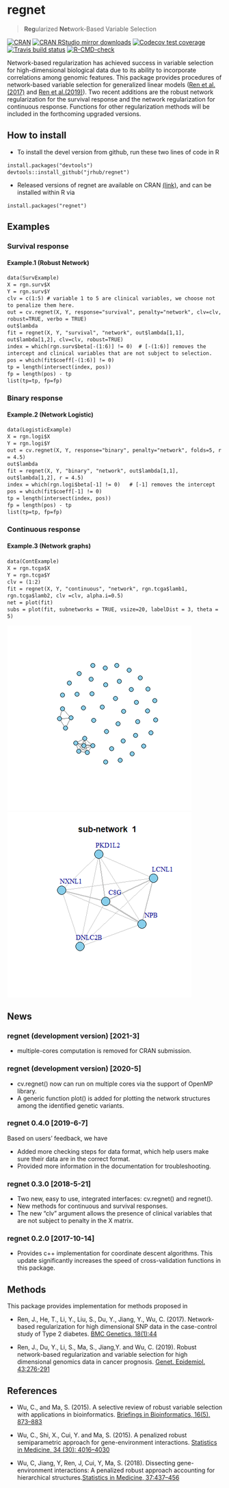 
<!-- README.md is generated from README.Rmd. Please edit that file -->

# regnet

> **Reg**ularized **Net**work-Based Variable Selection

<!-- badges: start -->
<!-- [![Travis-CI Build Status](https://travis-ci.org/jrhub/regnet.svg?branch=master)](https://travis-ci.org/jrhub/regnet) -->

[![CRAN](https://www.r-pkg.org/badges/version/regnet)](https://cran.r-project.org/package=regnet)
[![CRAN RStudio mirror
downloads](http://cranlogs.r-pkg.org/badges/regnet)](http://www.r-pkg.org/pkg/regnet)
[![Codecov test
coverage](https://codecov.io/gh/jrhub/regnet/branch/master/graph/badge.svg)](https://codecov.io/gh/jrhub/regnet?branch=master)
[![Travis build
status](https://travis-ci.com/jrhub/regnet.svg?branch=master)](https://travis-ci.com/jrhub/regnet)
[![R-CMD-check](https://github.com/jrhub/regnet/workflows/R-CMD-check/badge.svg)](https://github.com/jrhub/regnet/actions)
<!-- badges: end -->

Network-based regularization has achieved success in variable selection
for high-dimensional biological data due to its ability to incorporate
correlations among genomic features. This package provides procedures of
network-based variable selection for generalized linear models ([Ren et
al.(2017)](https://doi.org/10.1186/s12863-017-0495-5) and [Ren et
al.(2019)](https://doi.org/10.1002/gepi.22194)). Two recent additions
are the robust network regularization for the survival response and the
network regularization for continuous response. Functions for other
regularization methods will be included in the forthcoming upgraded
versions.

## How to install

-   To install the devel version from github, run these two lines of
    code in R

<!-- -->

    install.packages("devtools")
    devtools::install_github("jrhub/regnet")

-   Released versions of regnet are available on CRAN
    [(link)](https://cran.r-project.org/package=regnet), and can be
    installed within R via

<!-- -->

    install.packages("regnet")

## Examples

### Survival response

#### Example.1 (Robust Network)

    data(SurvExample)
    X = rgn.surv$X
    Y = rgn.surv$Y
    clv = c(1:5) # variable 1 to 5 are clinical variables, we choose not to penalize them here.
    out = cv.regnet(X, Y, response="survival", penalty="network", clv=clv, robust=TRUE, verbo = TRUE)
    out$lambda
    fit = regnet(X, Y, "survival", "network", out$lambda[1,1], out$lambda[1,2], clv=clv, robust=TRUE)  
    index = which(rgn.surv$beta[-(1:6)] != 0)  # [-(1:6)] removes the intercept and clinical variables that are not subject to selection.
    pos = which(fit$coeff[-(1:6)] != 0)  
    tp = length(intersect(index, pos))  
    fp = length(pos) - tp  
    list(tp=tp, fp=fp)  

<!-- ##### The cross-validation step can run on multiple cores (OpenMP): -->
<!-- ``` -->
<!-- # detect the number of CPU cores on the current host -->
<!-- library("parallel") -->
<!-- ncores = parallel::detectCores(logical=FALSE) # ncores>2 can show significant increases in speed -->
<!-- # parallel CV  -->
<!-- out = cv.regnet(X, Y, response="s", penalty="n", clv=clv, robust=TRUE, ncores=ncores, verbo = TRUE) -->
<!-- ``` -->

### Binary response

#### Example.2 (Network Logistic)

    data(LogisticExample)
    X = rgn.logi$X
    Y = rgn.logi$Y
    out = cv.regnet(X, Y, response="binary", penalty="network", folds=5, r = 4.5)  
    out$lambda 
    fit = regnet(X, Y, "binary", "network", out$lambda[1,1], out$lambda[1,2], r = 4.5)
    index = which(rgn.logi$beta[-1] != 0)   # [-1] removes the intercept
    pos = which(fit$coeff[-1] != 0)  
    tp = length(intersect(index, pos))  
    fp = length(pos) - tp  
    list(tp=tp, fp=fp)  

### Continuous response

#### Example.3 (Network graphs)

    data(ContExample)
    X = rgn.tcga$X
    Y = rgn.tcga$Y
    clv = (1:2)
    fit = regnet(X, Y, "continuous", "network", rgn.tcga$lamb1, rgn.tcga$lamb2, clv =clv, alpha.i=0.5)
    net = plot(fit)
    subs = plot(fit, subnetworks = TRUE, vsize=20, labelDist = 3, theta = 5) 

![](README-unnamed-chunk-2-1.png)<!-- -->
![](README-unnamed-chunk-2-2.png)<!-- -->

## News

### regnet (development version) \[2021-3\]

-   multiple-cores computation is removed for CRAN submission.

### regnet (development version) \[2020-5\]

-   cv.regnet() now can run on multiple cores via the support of OpenMP
    library.
-   A generic function plot() is added for plotting the network
    structures among the identified genetic variants.

### regnet 0.4.0 \[2019-6-7\]

Based on users’ feedback, we have

-   Added more checking steps for data format, which help users make
    sure their data are in the correct format.
-   Provided more information in the documentation for troubleshooting.

### regnet 0.3.0 \[2018-5-21\]

-   Two new, easy to use, integrated interfaces: cv.regnet() and
    regnet().
-   New methods for continuous and survival responses.
-   The new “clv” argument allows the presence of clinical variables
    that are not subject to penalty in the X matrix.

### regnet 0.2.0 \[2017-10-14\]

-   Provides c++ implementation for coordinate descent algorithms. This
    update significantly increases the speed of cross-validation
    functions in this package.

## Methods

This package provides implementation for methods proposed in

-   Ren, J., He, T., Li, Y., Liu, S., Du, Y., Jiang, Y., Wu, C. (2017).
    Network-based regularization for high dimensional SNP data in the
    case-control study of Type 2 diabetes. [BMC Genetics,
    18(1):44](https://doi.org/10.1186/s12863-017-0495-5)

-   Ren, J., Du, Y., Li, S., Ma, S., Jiang,Y. and Wu, C. (2019). Robust
    network-based regularization and variable selection for high
    dimensional genomics data in cancer prognosis. [Genet. Epidemiol.
    43:276-291](https://doi.org/10.1002/gepi.22194)

## References

-   Wu, C., and Ma, S. (2015). A selective review of robust variable
    selection with applications in bioinformatics. [Briefings in
    Bioinformatics, 16(5), 873–883](http://doi.org/10.1093/bib/bbu046)

-   Wu, C., Shi, X., Cui, Y. and Ma, S. (2015). A penalized robust
    semiparametric approach for gene-environment interactions.
    [Statistics in Medicine, 34 (30):
    4016–4030](https://doi.org/10.1002/sim.6609)

-   Wu, C, Jiang, Y, Ren, J, Cui, Y, Ma, S. (2018). Dissecting
    gene-environment interactions: A penalized robust approach
    accounting for hierarchical structures.[Statistics in Medicine,
    37:437–456](https://doi.org/10.1002/sim.7518)
